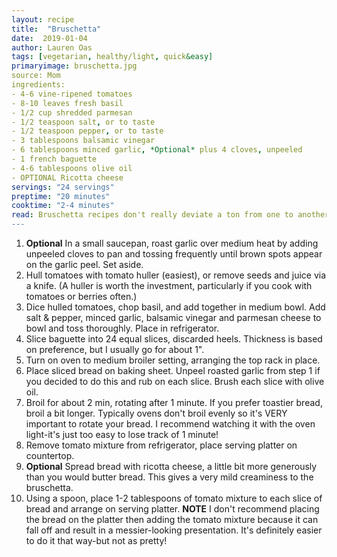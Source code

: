```yaml
---
layout: recipe
title:  "Bruschetta"
date:  2019-01-04
author: Lauren Oas
tags: [vegetarian, healthy/light, quick&easy]
primaryimage: bruschetta.jpg
source: Mom
ingredients: 
- 4-6 vine-ripened tomatoes
- 8-10 leaves fresh basil
- 1/2 cup shredded parmesan
- 1/2 teaspoon salt, or to taste
- 1/2 teaspoon pepper, or to taste
- 3 tablespoons balsamic vinegar
- 6 tablespoons minced garlic, *Optional* plus 4 cloves, unpeeled
- 1 french baguette
- 4-6 tablespoons olive oil
- OPTIONAL Ricotta cheese
servings: "24 servings"
preptime: "20 minutes"
cooktime: "2-4 minutes"
read: Bruschetta recipes don't really deviate a ton from one to another, this is pretty typical except arguably the parmesan cheese that's mixed in. I cannot stress enough how carefully you need to broil your bread-it'll go from perfect to burned in the blink of an eye! I like to balance the broiled crunch with the soft bread texture, but you can increase crunch by broiling longer. It's important not to skip the broiling step because the tomato mixture will make un-toasted bread soggy very quickly. Tyler prefers his bread to have a ricotta spread a la Hard Rock Cafe, but it can be easily skipped if it's not your preference. This really needs to be served same day, as the tomatoes don't keep in the vinegar and the bread hardens SUPER fast.
--- 
```

1. **Optional** In a small saucepan, roast garlic over medium heat by adding unpeeled cloves to pan and tossing frequently until brown spots appear on the garlic peel. Set aside.
2. Hull tomatoes with tomato huller (easiest), or remove seeds and juice via a knife. (A huller is worth the investment, particularly if you cook with tomatoes or berries often.)
3. Dice hulled tomatoes, chop basil, and add together in medium bowl. Add salt & pepper, minced garlic, balsamic vinegar and parmesan cheese to bowl and toss thoroughly. Place in refrigerator.  
4. Slice baguette into 24 equal slices, discarded heels. Thickness is based on preference, but I usually go for about 1".
5. Turn on oven to medium broiler setting, arranging the top rack in place. 
6. Place sliced bread on baking sheet. Unpeel roasted garlic from step 1 if you decided to do this and rub on each slice. Brush each slice with olive oil. 
7. Broil for about 2 min, rotating after 1 minute. If you prefer toastier bread, broil a bit longer. Typically ovens don't broil evenly so it's VERY important to rotate your bread. I recommend watching it with the oven light-it's just too easy to lose track of 1 minute!
8. Remove tomato mixture from refrigerator, place serving platter on countertop. 
9. **Optional** Spread bread with ricotta cheese, a little bit more generously than you would butter bread. This gives a very mild creaminess to the bruschetta. 
10. Using a spoon, place 1-2 tablespoons of tomato mixture to each slice of bread and arrange on serving platter. **NOTE** I don't recommend placing the bread on the platter then adding the tomato mixture because it can fall off and result in a messier-looking presentation. It's definitely easier to do it that way-but not as pretty!